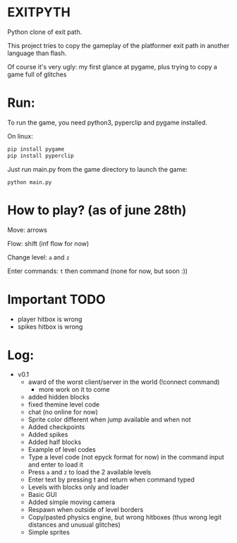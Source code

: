 # EXITPYTH

Python clone of exit path.

This project tries to copy the gameplay of the platformer exit path in another language than flash.

Of course it's very ugly: my first glance at pygame, plus trying to copy a game full of glitches

# Run:

To run the game, you need python3, pyperclip and pygame installed.

On linux: 
```bash
pip install pygame
pip install pyperclip
```


Just run main.py from the game directory to launch the game:

```
python main.py
```

# How to play? (as of june 28th)

Move: arrows

Flow: shift (inf flow for now)

Change level: `a` and `z`

Enter commands: `t` then command (none for now, but soon :)) 

# Important TODO

- player hitbox is wrong
- spikes hitbox is wrong

# Log:

- v0.1
  - award of the worst client/server in the world (!connect command)
    - more work on it to come
  - added hidden blocks
  - fixed themine level code
  - chat (no online for now)
  - Sprite color different when jump available and when not
  - Added checkpoints
  - Added spikes
  - Added half blocks
  - Example of level codes
  - Type a level code (not epyck format for now) in the command input and enter to load it
  - Press `a` and `z` to load the 2 available levels
  - Enter text by pressing t and return when command typed
  - Levels with blocks only and loader
  - Basic GUI
  - Added simple moving camera
  - Respawn when outside of level borders
  - Copy/pasted physics engine, but wrong hitboxes (thus wrong legit distances and unusual glitches)
  - Simple sprites